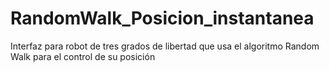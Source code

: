 # RandomWalk_Posicion_instantanea
Interfaz para robot de tres grados de libertad que usa el algoritmo Random Walk para el control de su posición 
